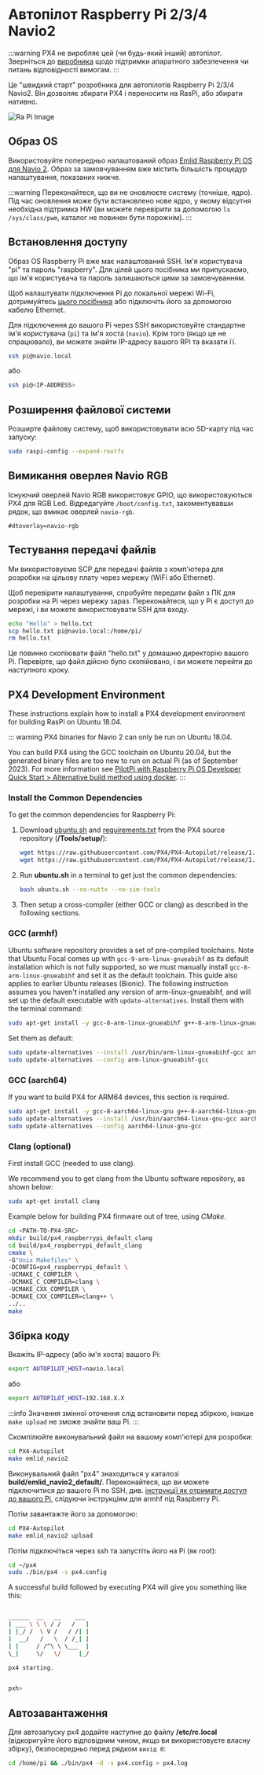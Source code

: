 # Автопілот Raspberry Pi 2/3/4 Navio2

<LinkedBadge type="warning" text="Experimental" url="../flight_controller/autopilot_experimental.html"/>

:::warning PX4 не виробляє цей (чи будь-який інший) автопілот. Зверніться до [виробника](https://emlid.com/) щодо підтримки апаратного забезпечення чи питань відповідності вимогам.
:::

Це "швидкий старт" розробника для автопілотів Raspberry Pi 2/3/4 Navio2. Він дозволяє збирати PX4 і переносити на RasPi, або збирати нативно.

![Ra Pi Image](../../assets/hardware/hardware-rpi2.jpg)

## Образ OS

Використовуйте попередньо налаштований образ [Emlid Raspberry Pi OS для Navio 2](https://docs.emlid.com/navio2/configuring-raspberry-pi). Образ за замовчуванням вже містить більшість процедур налаштування, показаних нижче.

:::warning
Переконайтеся, що ви не оновлюєте систему (точніше, ядро). Під час оновлення може бути встановлено нове ядро, у якому відсутня необхідна підтримка HW (ви можете перевірити за допомогою `ls /sys/class/pwm`, каталог не повинен бути порожнім).
:::

## Встановлення доступу

Образ OS Raspberry Pi вже має налаштований SSH. Ім'я користувача "pi" та пароль "raspberry". Для цілей цього посібника ми припускаємо, що ім'я користувача та пароль залишаються цими за замовчуванням.

Щоб налаштувати підключення Pi до локальної мережі Wi-Fi, дотримуйтесь [цього посібника](https://www.raspberrypi.org/documentation/configuration/wireless/wireless-cli.md) або підключіть його за допомогою кабелю Ethernet.

Для підключення до вашого Pi через SSH використовуйте стандартне ім'я користувача (`pi`) та ім'я хоста (`navio`). Крім того (якщо це не спрацювало), ви можете знайти IP-адресу вашого RPi та вказати її.

```sh
ssh pi@navio.local
```

або

```sh
ssh pi@<IP-ADDRESS>
```

## Розширення файлової системи

Розширте файлову систему, щоб використовувати всю SD-карту під час запуску:

```sh
sudo raspi-config --expand-rootfs
```

## Вимикання оверлея Navio RGB

Існуючий оверлей Navio RGB використовує GPIO, що використовуються PX4 для RGB Led. Відредагуйте `/boot/config.txt`, закоментувавши рядок, що вмикає оверлей `navio-rgb`.

```
#dtoverlay=navio-rgb
```

## Тестування передачі файлів

Ми використовуємо SCP для передачі файлів з комп'ютера для розробки на цільову плату через мережу (WiFi або Ethernet).

Щоб перевірити налаштування, спробуйте передати файл з ПК для розробки на Pi через мережу зараз. Переконайтеся, що у Pi є доступ до мережі, і ви можете використовувати SSH для входу.

```sh
echo "Hello" > hello.txt
scp hello.txt pi@navio.local:/home/pi/
rm hello.txt
```

Це повинно скопіювати файл "hello.txt" у домашню директорію вашого Pi. Перевірте, що файл дійсно було скопійовано, і ви можете перейти до наступного кроку.

## PX4 Development Environment

These instructions explain how to install a PX4 development environment for building RasPi on Ubuntu 18.04.

::: warning PX4 binaries for Navio 2 can only be run on Ubuntu 18.04.

You can build PX4 using the GCC toolchain on Ubuntu 20.04, but the generated binary files are too new to run on actual Pi (as of September 2023). For more information see [PilotPi with Raspberry Pi OS Developer Quick Start > Alternative build method using docker](../flight_controller/raspberry_pi_pilotpi_rpios.md#alternative-build-method-using-docker).
:::

### Install the Common Dependencies

To get the common dependencies for Raspberry Pi:

1. Download [ubuntu.sh](https://github.com/PX4/PX4-Autopilot/blob/release/1.15/Tools/setup/ubuntu.sh) <!-- NEED px4_version --> and [requirements.txt](https://github.com/PX4/PX4-Autopilot/blob/release/1.15/Tools/setup/requirements.txt) from the PX4 source repository (**/Tools/setup/**): <!-- NEED px4_version -->

   ```sh
   wget https://raw.githubusercontent.com/PX4/PX4-Autopilot/release/1.15/Tools/setup/ubuntu.sh
   wget https://raw.githubusercontent.com/PX4/PX4-Autopilot/release/1.15/Tools/setup/requirements.txt
   ```

1. Run **ubuntu.sh** in a terminal to get just the common dependencies:

   ```sh
   bash ubuntu.sh --no-nuttx --no-sim-tools
   ```

1. Then setup a cross-compiler (either GCC or clang) as described in the following sections.

### GCC (armhf)

Ubuntu software repository provides a set of pre-compiled toolchains. Note that Ubuntu Focal comes up with `gcc-9-arm-linux-gnueabihf` as its default installation which is not fully supported, so we must manually install `gcc-8-arm-linux-gnueabihf` and set it as the default toolchain. This guide also applies to earlier Ubuntu releases (Bionic). The following instruction assumes you haven't installed any version of arm-linux-gnueabihf, and will set up the default executable with `update-alternatives`. Install them with the terminal command:

```sh
sudo apt-get install -y gcc-8-arm-linux-gnueabihf g++-8-arm-linux-gnueabihf
```

Set them as default:

```sh
sudo update-alternatives --install /usr/bin/arm-linux-gnueabihf-gcc arm-linux-gnueabihf-gcc /usr/bin/arm-linux-gnueabihf-gcc-8 100 --slave /usr/bin/arm-linux-gnueabihf-g++ arm-linux-gnueabihf-g++ /usr/bin/arm-linux-gnueabihf-g++-8
sudo update-alternatives --config arm-linux-gnueabihf-gcc
```

### GCC (aarch64)

If you want to build PX4 for ARM64 devices, this section is required.

```sh
sudo apt-get install -y gcc-8-aarch64-linux-gnu g++-8-aarch64-linux-gnu
sudo update-alternatives --install /usr/bin/aarch64-linux-gnu-gcc aarch64-linux-gnu-gcc /usr/bin/aarch64-linux-gnu-gcc-8 100 --slave /usr/bin/aarch64-linux-gnu-g++ aarch64-linux-gnu-g++ /usr/bin/aarch64-linux-gnu-g++-8
sudo update-alternatives --config aarch64-linux-gnu-gcc
```

### Clang (optional)

First install GCC (needed to use clang).

We recommend you to get clang from the Ubuntu software repository, as shown below:

```sh
sudo apt-get install clang
```

Example below for building PX4 firmware out of tree, using _CMake_.

```sh
cd <PATH-TO-PX4-SRC>
mkdir build/px4_raspberrypi_default_clang
cd build/px4_raspberrypi_default_clang
cmake \
-G"Unix Makefiles" \
-DCONFIG=px4_raspberrypi_default \
-UCMAKE_C_COMPILER \
-DCMAKE_C_COMPILER=clang \
-UCMAKE_CXX_COMPILER \
-DCMAKE_CXX_COMPILER=clang++ \
../..
make
```

## Збірка коду

Вкажіть IP-адресу (або ім'я хоста) вашого Pi:

```sh
export AUTOPILOT_HOST=navio.local
```

або

```sh
export AUTOPILOT_HOST=192.168.X.X
```

:::info Значення змінної оточення слід встановити перед збіркою, інакше `make upload` не зможе знайти ваш Pi.
:::

Скомпілюйте виконувальний файл на вашому комп'ютері для розробки:

```sh
cd PX4-Autopilot
make emlid_navio2
```

Виконувальний файл "px4" знаходиться у каталозі **build/emlid_navio2_default/**. Переконайтеся, що ви можете підключитися до вашого Pi по SSH, див. [інструкції як отримати доступ до вашого Pi](#setting-up-access), слідуючи інструкціям для armhf під Raspberry Pi.

Потім завантажте його за допомогою:

```sh
cd PX4-Autopilot
make emlid_navio2 upload
```

Потім підключіться через ssh та запустіть його на Pi (як root):

```sh
cd ~/px4
sudo ./bin/px4 -s px4.config
```

A successful build followed by executing PX4 will give you something like this:

```sh

______  __   __    ___
| ___ \ \ \ / /   /   |
| |_/ /  \ V /   / /| |
|  __/   /   \  / /_| |
| |     / /^\ \ \___  |
\_|     \/   \/     |_/

px4 starting.


pxh>
```

## Автозавантаження

Для автозапуску px4 додайте наступне до файлу **/etc/rc.local** (відкоригуйте його відповідним чином, якщо ви використовуєте власну збірку), безпосередньо перед рядком `вихід 0`:

```sh
cd /home/pi && ./bin/px4 -d -s px4.config > px4.log
```

